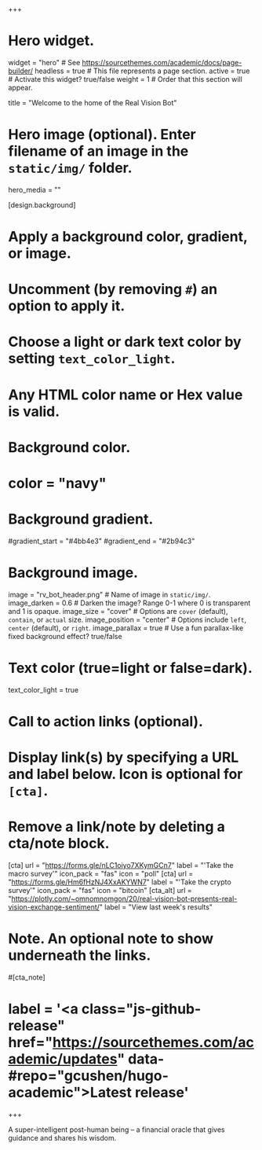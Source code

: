 +++
# Hero widget.
widget = "hero"  # See https://sourcethemes.com/academic/docs/page-builder/
headless = true  # This file represents a page section.
active = true  # Activate this widget? true/false
weight = 1  # Order that this section will appear.

title = "Welcome to the home of the Real Vision Bot"

# Hero image (optional). Enter filename of an image in the `static/img/` folder.
hero_media = ""

[design.background]
  # Apply a background color, gradient, or image.
  #   Uncomment (by removing `#`) an option to apply it.
  #   Choose a light or dark text color by setting `text_color_light`.
  #   Any HTML color name or Hex value is valid.

  # Background color.
  # color = "navy"
  
  # Background gradient.
   #gradient_start = "#4bb4e3"
   #gradient_end = "#2b94c3"
  
  # Background image.
   image = "rv_bot_header.png"  # Name of image in `static/img/`.
   image_darken = 0.6  # Darken the image? Range 0-1 where 0 is transparent and 1 is opaque.
   image_size = "cover"  #  Options are `cover` (default), `contain`, or `actual` size.
   image_position = "center"  # Options include `left`, `center` (default), or `right`.
   image_parallax = true  # Use a fun parallax-like fixed background effect? true/false
  
  # Text color (true=light or false=dark).
  text_color_light = true

# Call to action links (optional).
#   Display link(s) by specifying a URL and label below. Icon is optional for `[cta]`.
#   Remove a link/note by deleting a cta/note block.
[cta]
  url = "https://forms.gle/nLC1oiyo7XKymGCn7"
  label = "'Take the macro survey'"
  icon_pack = "fas"
  icon = "poll"
[cta]
  url = "https://forms.gle/Hm6fHzNJ4XxAKYWN7"
  label = "'Take the crypto survey'"
  icon_pack = "fas"
  icon = "bitcoin"
[cta_alt]
  url = "https://plotly.com/~omnomnomgon/20/real-vision-bot-presents-real-vision-exchange-sentiment/"
  label = "View last week's results"

# Note. An optional note to show underneath the links.
#[cta_note]
# label = '<a class="js-github-release" href="https://sourcethemes.com/academic/updates" data-#repo="gcushen/hugo-academic">Latest release<!-- V --></a>'
+++

A super-intelligent post-human being – a financial oracle that gives guidance and shares his wisdom.
